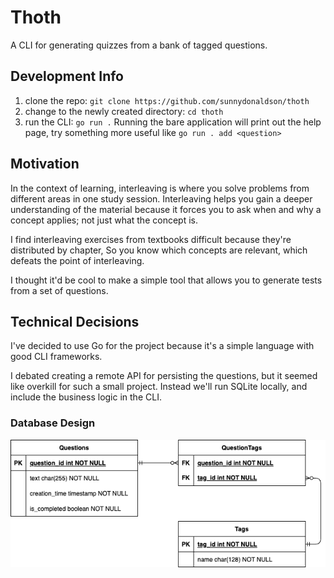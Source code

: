 # Thoth
A CLI for generating quizzes from a bank of tagged questions.

## Development Info
1. clone the repo: `git clone https://github.com/sunnydonaldson/thoth`
1. change to the newly created directory: `cd thoth`
1. run the CLI: `go run .`
Running the bare application will print out the help page, try something more useful like `go run . add <question>`


## Motivation
In the context of learning, interleaving is where you solve problems from different areas in one study session.
Interleaving helps you gain a deeper understanding of the material because it forces you to ask when and why a concept applies;
not just what the concept is.

I find interleaving exercises from textbooks difficult because they're distributed by chapter,
So you know which concepts are relevant, which defeats the point of interleaving.

I thought it'd be cool to make a simple tool that allows you to generate tests from a set of questions.

## Technical Decisions
I've decided to use Go for the project because it's a simple language with good CLI frameworks.

I debated creating a remote API for persisting the questions, but it seemed like overkill for such a small project.
Instead we'll run SQLite locally, and include the business logic in the CLI.

### Database Design
![Entity Relationship Diagram](/assets/entity_relationships.png)